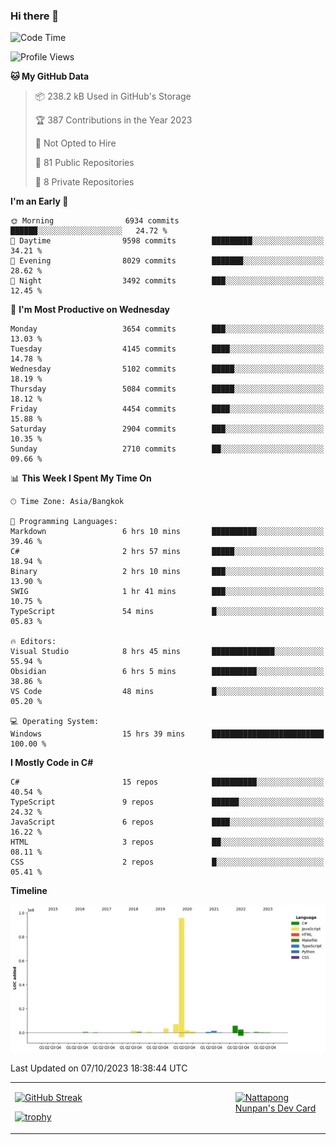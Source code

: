 ### Hi there 👋

<!--START_SECTION:waka-->
![Code Time](http://img.shields.io/badge/Code%20Time-761%20hrs%207%20mins-blue)

![Profile Views](http://img.shields.io/badge/Profile%20Views-0-blue)

**🐱 My GitHub Data** 

> 📦 238.2 kB Used in GitHub's Storage 
 > 
> 🏆 387 Contributions in the Year 2023
 > 
> 🚫 Not Opted to Hire
 > 
> 📜 81 Public Repositories 
 > 
> 🔑 8 Private Repositories 
 > 
**I'm an Early 🐤** 

```text
🌞 Morning                6934 commits        ██████░░░░░░░░░░░░░░░░░░░   24.72 % 
🌆 Daytime                9598 commits        █████████░░░░░░░░░░░░░░░░   34.21 % 
🌃 Evening                8029 commits        ███████░░░░░░░░░░░░░░░░░░   28.62 % 
🌙 Night                  3492 commits        ███░░░░░░░░░░░░░░░░░░░░░░   12.45 % 
```
📅 **I'm Most Productive on Wednesday** 

```text
Monday                   3654 commits        ███░░░░░░░░░░░░░░░░░░░░░░   13.03 % 
Tuesday                  4145 commits        ████░░░░░░░░░░░░░░░░░░░░░   14.78 % 
Wednesday                5102 commits        █████░░░░░░░░░░░░░░░░░░░░   18.19 % 
Thursday                 5084 commits        █████░░░░░░░░░░░░░░░░░░░░   18.12 % 
Friday                   4454 commits        ████░░░░░░░░░░░░░░░░░░░░░   15.88 % 
Saturday                 2904 commits        ███░░░░░░░░░░░░░░░░░░░░░░   10.35 % 
Sunday                   2710 commits        ██░░░░░░░░░░░░░░░░░░░░░░░   09.66 % 
```


📊 **This Week I Spent My Time On** 

```text
🕑︎ Time Zone: Asia/Bangkok

💬 Programming Languages: 
Markdown                 6 hrs 10 mins       ██████████░░░░░░░░░░░░░░░   39.46 % 
C#                       2 hrs 57 mins       █████░░░░░░░░░░░░░░░░░░░░   18.94 % 
Binary                   2 hrs 10 mins       ███░░░░░░░░░░░░░░░░░░░░░░   13.90 % 
SWIG                     1 hr 41 mins        ███░░░░░░░░░░░░░░░░░░░░░░   10.75 % 
TypeScript               54 mins             █░░░░░░░░░░░░░░░░░░░░░░░░   05.83 % 

🔥 Editors: 
Visual Studio            8 hrs 45 mins       ██████████████░░░░░░░░░░░   55.94 % 
Obsidian                 6 hrs 5 mins        ██████████░░░░░░░░░░░░░░░   38.86 % 
VS Code                  48 mins             █░░░░░░░░░░░░░░░░░░░░░░░░   05.20 % 

💻 Operating System: 
Windows                  15 hrs 39 mins      █████████████████████████   100.00 % 
```

**I Mostly Code in C#** 

```text
C#                       15 repos            ██████████░░░░░░░░░░░░░░░   40.54 % 
TypeScript               9 repos             ██████░░░░░░░░░░░░░░░░░░░   24.32 % 
JavaScript               6 repos             ████░░░░░░░░░░░░░░░░░░░░░   16.22 % 
HTML                     3 repos             ██░░░░░░░░░░░░░░░░░░░░░░░   08.11 % 
CSS                      2 repos             █░░░░░░░░░░░░░░░░░░░░░░░░   05.41 % 
```



**Timeline**

![Lines of Code chart](https://raw.githubusercontent.com/aixasz/aixasz/main/assets/bar_graph.png)


 Last Updated on 07/10/2023 18:38:44 UTC
<!--END_SECTION:waka-->

<table>
<tr>
<td width="70%" valign="top">
 
 [![GitHub Streak](http://github-readme-streak-stats.herokuapp.com?user=aixasz&theme=github-dark&hide_border=true&date_format=%5BY%20%5DM%20j)](https://git.io/streak-stats)

 [![trophy](https://github-profile-trophy.vercel.app/?username=aixasz&theme=onedark)](https://github.com/ryo-ma/github-profile-trophy)
 </td>
<td width="30%" valign="top">
 
<a href="https://app.daily.dev/aixasz"><img src="https://api.daily.dev/devcards/403207936e6547c9a85ea449e9f3abe8.png?r=re8" alt="Nattapong Nunpan's Dev Card"/></a>

 </td>
</tr>
</table>
 
